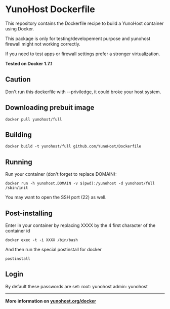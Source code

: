# YunoHost Dockerfile

This repository contains the Dockerfile recipe to build a YunoHost container using Docker.

This package is only for testing/developement purpose and yunohost firewall might not working correctly. 

If you need to test apps or firewall settings prefer a stronger virtualization. 

**Tested on Docker 1.7.1**

## Caution

Don't run this dockerfile with --priviledge, it could broke your host system.


## Downloading prebuit image

```
docker pull yunohost/full
```

## Building

```
docker build -t yunohost/full github.com/YunoHost/Dockerfile
```

## Running

Run your container (don't forget to replace DOMAIN):

```
docker run -h yunohost.DOMAIN -v $(pwd):/yunohost -d yunohost/full /sbin/init
```

You may want to open the SSH port (22) as well.


## Post-installing

Enter in your container by replacing XXXX by the 4 first character of the container id

```
docker exec -t -i XXXX /bin/bash
```

And then run the special postinstall for docker
```
postinstall
```

## Login
By default these passwords are set:
root: yunohost
admin: yunohost

---

**More information on [yunohost.org/docker](https://yunohost.org/docker)**
